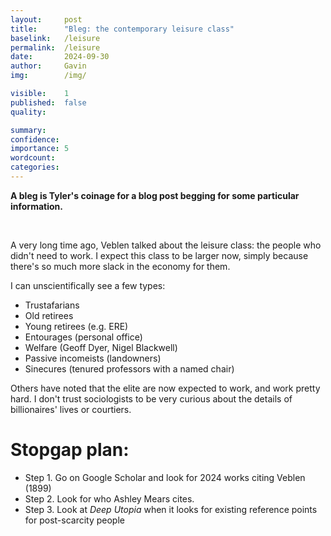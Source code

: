 ```yaml
---
layout:     post
title:      "Bleg: the contemporary leisure class"
baselink:   /leisure
permalink:  /leisure
date:       2024-09-30
author:     Gavin   
img:        /img/

visible:    1
published:  false
quality:    

summary:    
confidence: 
importance: 5
wordcount:  
categories: 
---
```


__A bleg is Tyler's coinage for a blog post begging for some particular information.__

<br>

A very long time ago, Veblen talked about the leisure class: the people who didn't need to work. I expect this class to be larger now, simply because there's so much more slack in the economy for them.

I can unscientifically see a few types:

* Trustafarians
* Old retirees
* Young retirees (e.g. ERE)
* Entourages (personal office)
* Welfare (Geoff Dyer, Nigel Blackwell)
* Passive incomeists (landowners)
* Sinecures (tenured professors with a named chair)

Others have noted that the elite are now expected to work, and work pretty hard. I don't trust sociologists to be very curious about the details of billionaires' lives or courtiers.


# Stopgap plan: 

* Step 1. Go on Google Scholar and look for 2024 works citing Veblen (1899)
* Step 2. Look for who Ashley Mears cites.
* Step 3. Look at _Deep Utopia_ when it looks for existing reference points for post-scarcity people